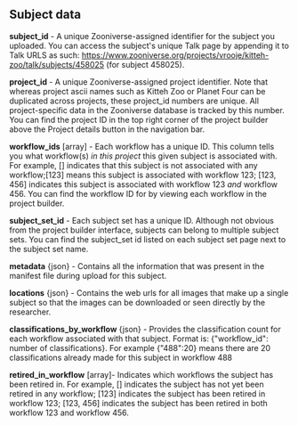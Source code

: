 ## Subject data
**subject_id** - A unique Zooniverse-assigned identifier for the subject you uploaded. You can access the subject's unique Talk page by appending it to Talk URLS as such:  https://www.zooniverse.org/projects/vrooje/kitteh-zoo/talk/subjects/458025 (for subject 458025).

**project_id** - A unique Zooniverse-assigned project identifier. Note that whereas project ascii names such as Kitteh Zoo or Planet Four can be duplicated across projects, these project_id numbers are unique. All project-specific data in the  Zooniverse database is tracked by this number. You can find the project ID in the top right corner of the project builder above the Project details button in the navigation bar.

**workflow_ids** [array] - Each workflow has a unique ID. This column tells you what workflow(s) *in this project* this given subject is associated with.  For example, [] indicates that this subject is not associated with any workflow;[123] means this subject is associated with workflow 123;  [123, 456] indicates this subject is associated with workflow 123 *and* workflow 456. You can find the workflow ID for by viewing each workflow in the project builder.

**subject_set_id** - Each subject set has a unique ID. Although not obvious from the project builder interface, subjects can belong to multiple subject sets. You can find the subject_set id listed on each subject set page next to the subject set name.

**metadata** {json} - Contains all the information that was present in the manifest file during upload for this subject.

**locations** {json} - Contains the web urls  for all images that make up a single subject so that the images can be downloaded or seen directly by the researcher.

**classifications_by_workflow** {json} - Provides the classification count for each workflow associated with that subject. Format is: {"workflow_id":  number of classifications}. For example {"488":20} means there are 20 classifications already made for this subject in workflow 488

**retired_in_workflow** [array]- Indicates which workflows the subject has been retired in. For example, [] indicates the subject has not yet been retired in any workflow; [123] indicates the subject has been retired in workflow 123; [123, 456] indicates the subject has been retired in both workflow 123 and workflow 456.
